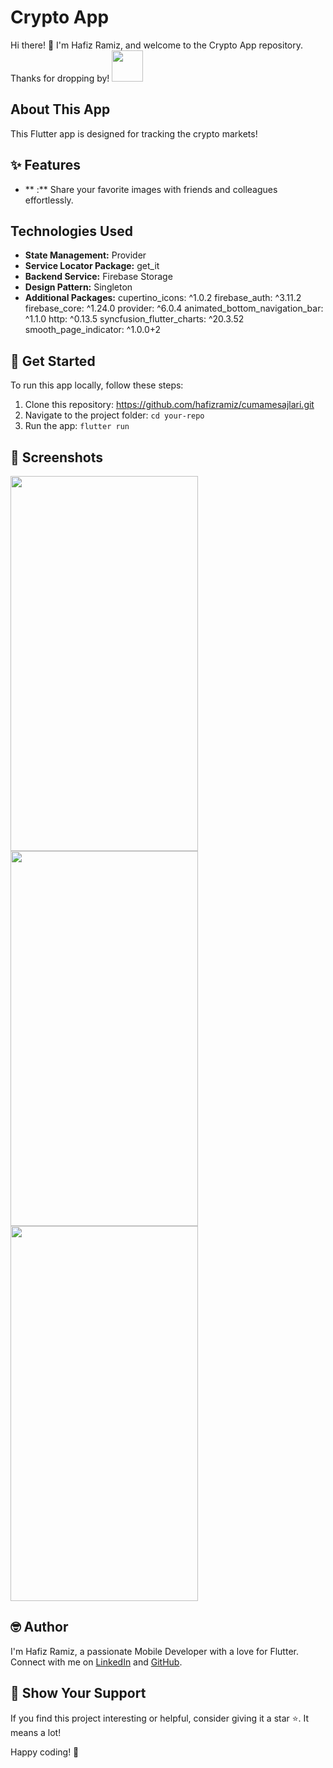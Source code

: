 
# Crypto App

Hi there! 👋 I'm Hafiz Ramiz, and welcome to the Crypto App repository. Thanks for dropping by! <img src="https://user-images.githubusercontent.com/102408138/181803992-c16d979a-e758-425b-8561-45bdf4fd04ec.gif" width="50" height="50" />

## About This App

This Flutter app is designed for tracking the crypto markets!

## ✨ Features

- ** :** Share your favorite images with friends and colleagues effortlessly.

## Technologies Used

- **State Management:** Provider
- **Service Locator Package:** get_it
- **Backend Service:** Firebase Storage
- **Design Pattern:** Singleton
- **Additional Packages:**  cupertino_icons: ^1.0.2
  firebase_auth: ^3.11.2
  firebase_core: ^1.24.0
  provider: ^6.0.4
  animated_bottom_navigation_bar: ^1.1.0
  http: ^0.13.5
  syncfusion_flutter_charts: ^20.3.52
  smooth_page_indicator: ^1.0.0+2


## 🚀 Get Started

To run this app locally, follow these steps:

1. Clone this repository: https://github.com/hafizramiz/cumamesajlari.git
2. Navigate to the project folder:  `cd your-repo`
3. Run the app: `flutter run`

## 📸 Screenshots
<img src="https://github.com/hafizramiz/cumamesajlari/assets/102408138/9acbbd93-5a24-4640-b09b-d2505cbf2f44" width="300" height="600" />
<img src="https://github.com/hafizramiz/cumamesajlari/assets/102408138/93de59a5-6f6c-4d10-8ffc-a9b789f7ab26" width="300" height="600" />
<img src="https://github.com/hafizramiz/cumamesajlari/assets/102408138/1482f059-ed8c-4f76-bb1a-934fabee9728" width="300" height="600" />

## 🤓 Author

I'm Hafiz Ramiz, a passionate Mobile Developer with a love for Flutter. 
Connect with me on [LinkedIn](https://www.linkedin.com/in/hafizramiz/) and [GitHub](https://github.com/hafizramiz).

## 🌟 Show Your Support

If you find this project interesting or helpful, consider giving it a star ⭐️. It means a lot!

Happy coding! 🚀
